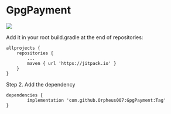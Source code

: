 # GpgPayment

[![](https://jitpack.io/v/Orpheus007/GpgPayment.svg)](https://jitpack.io/#Orpheus007/GpgPayment)

Add it in your root build.gradle at the end of repositories:

	allprojects {
		repositories {
			...
			maven { url 'https://jitpack.io' }
		}
	}
Step 2. Add the dependency

	dependencies {
	        implementation 'com.github.Orpheus007:GpgPayment:Tag'
	}
